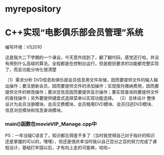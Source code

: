 # myrepository

# C++实现“电影俱乐部会员管理”系统

编写环境：VS2010

这是我大二下学期的一个课设，今天意外找到了，翻了翻代码，感觉还行哈，并没有用到什么高级的算法，全程都是在控制台运行，但是题目要求的功能都完整实现了，而且功能分块化很清楚

（1）需求分析
DVD信息和俱乐部会员信息用文件存储，因而要提供文件的输入输出操作；要注册新会员，因而要提供文件的添加操作；实现按月缴纳费用，因而要提供文件的修改操作；要浏览信息因而要提供显示操作；要实现查询则要提供文件的查找操作；另外要提供键盘式选择菜单以实现功能选择。
（2）总体设计
整体设计为会员注册模块、会员交费模块、会员租用DVD模块、会员归还DVD模块、信息浏览模块和信息查询模块。

### main()函数在movieVIP_Manage.cpp中

PS：一年没碰C语言了，知识都忘得差不多了（当时我觉得自己对于指针的知识还是掌握的可以的，嘿嘿），但还是很庆幸当时我以自己百分之百的努力完成了课程设计，基础打牢固以后，才有向上走的可能嘛，哈哈~
